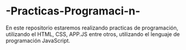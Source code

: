 # -Practicas-Programaci-n-
En este repositorio estaremos realizando practicas de programación, utilizando el HTML, CSS, APP.JS entre otros, utilizando el lenguaje de programación JavaScript. 
